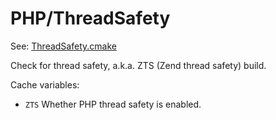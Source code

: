 # PHP/ThreadSafety

See: [ThreadSafety.cmake](https://github.com/petk/php-build-system/tree/master/cmake/cmake/modules/PHP/ThreadSafety.cmake)

Check for thread safety, a.k.a. ZTS (Zend thread safety) build.

Cache variables:

* `ZTS`
  Whether PHP thread safety is enabled.
